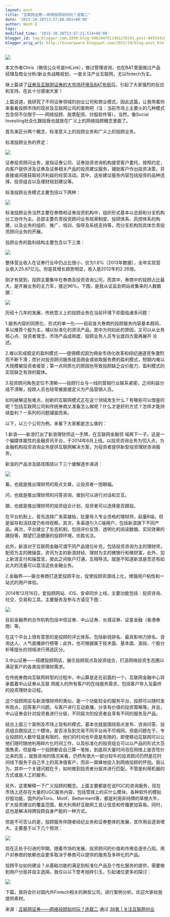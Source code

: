 ```yaml
---
layout: post
title: "互联网证券——网络投顾如何玩？连载二"
date: '2015-10-28T13:57:00.001+08:00'
author: Wenh Q
tags:
modified_time: '2015-10-28T13:57:21.514+08:00'
blogger_id: tag:blogger.com,1999:blog-4961947611491238191.post-8455542028839199657
blogger_orig_url: http://binaryware.blogspot.com/2015/10/blog-post.html
---
```


![](https://images-blogger-opensocial.googleusercontent.com/gadgets/proxy?url=http%3A%2F%2Fa.36krcnd.com%2Fnil_class%2Ffda937f7-35db-4343-b082-cca17b6c1b91%2Fyestone_HD_1117609316.jpg.jpg&container=blogger&gadget=a&rewriteMime=image%2F*)



本文作者Chris（微信公众号是IntLink），做过管理咨询，也在BAT里面做过产品经理及商业分析/新业务战略规划，一直关注产业互联网，尤以fintech为主。

继上篇讲了[证券及互联网证券的大市场环境及BAT布局](http://36kr.com/p/531448.html)后，引起了大家强烈的反应和支持。在此十分感谢大家！

上篇说道，我研究了不同证券领域的创业公司和商业模式，因此这篇，让我带着你来看看投顾市场的现状及互联网公司的案例吧（注：当前市场上主要火的几种模式包含但不仅限于——网络投顾、股票配资、炒股软件等）。当然，像Social Investing社会化跟投我也就放在广义上的网络投顾概念里面了。

首先来区分两个概念，标准意义上的投顾业务和广义上的投顾业务。

标准投顾业务的界定：

![](https://images-blogger-opensocial.googleusercontent.com/gadgets/proxy?url=http%3A%2F%2Fa.36krcnd.com%2Fnil_class%2Fdbfe2031-06e8-465b-a335-1f96d2234377%2Funnamed.png.png&container=blogger&gadget=a&rewriteMime=image%2F*)



证券投资顾问业务，是指证券公司、证券投资咨询机构接受客户委托，按照约定，向客户提供涉及证券及证券相关产品的投资建议服务，辅助客户作出投资决策，并直接或间接获取经济利益的经营活动。其中，这些建议服务内容包括投资的品种选择、投资组合以及理财规划建议等。

标准投顾业务模式主要包括以下两种：

![](https://images-blogger-opensocial.googleusercontent.com/gadgets/proxy?url=http%3A%2F%2Fa.36krcnd.com%2Fnil_class%2Fa7340bf4-373e-4a15-bd5b-9bc1246ed1e8%2Funnamed.png.png&container=blogger&gadget=a&rewriteMime=image%2F*)

标准投顾业务当然主要在券商和证券投资机构中，组织形式基本以总部和分支机构分工协作为主。总部主要负责投资顾问业务规章制度、投研体系、风控体系的构建，以及业务的组织、推广、培训、指导及系统支持等，而分支机构则具体负责投资顾问业务的开展。

投顾业务的盈利结构主要包含以下三类：

![](https://images-blogger-opensocial.googleusercontent.com/gadgets/proxy?url=http%3A%2F%2Fa.36krcnd.com%2Fnil_class%2F37a68b2e-8078-4112-9125-3800e730ea2c%2Funnamed.png.png&container=blogger&gadget=a&rewriteMime=image%2F*)

整体营业收入在证券行业中仍占比很小，仅为1.6%（2013年数据），全年实现营业收入25.87亿元。但是其增长趋势明显，收入是2012年的2.26倍。

刚才有提到，投顾主要集中在券商及投资咨询公司，而其中，券商中的投顾占比最大，是开展业务的主力军，接近96%。下图，是我从证监会网站收集来的人数数据：

![](https://images-blogger-opensocial.googleusercontent.com/gadgets/proxy?url=http%3A%2F%2Fa.36krcnd.com%2Fnil_class%2F3e824c8e-52ec-44ab-bf08-a768d2aaa530%2Funnamed.png.png&container=blogger&gadget=a&rewriteMime=image%2F*)

历经十几年的发展，传统意义上的投顾业务在当前环境下却面临诸多问题：

1.服务内容的同质化、形式的单一化——目前各大券商的投顾服务内容基本趋同，多以推荐个股为主，辅以标准化的资讯产品。其中为何如此的原因，又可以从业务核心点、投资者理念、市场产品成熟度、投顾业务人员专业度四方面再展开
论述。

2.难以形成稳定的盈利模式——提佣模式因为佣金市场化改革和经纪通道竞争激烈而不断下滑；而针对投资顾问服务提高佣金或收取服务费的盈利模式，短期内难以大规模被投资者接受；第一点同质化的原因也导致投顾缺乏议价能力，盈利模式的实现缺乏有效的载体。

3.投资顾问角色定位不清晰——投顾行业与一线的营销行业联系紧密，之间利益分成不清晰，投顾人员也经常被直接定义为产品营销人员。

如何破解这些难点，创新的互联网模式正在这个领域发生什么？有哪些可以借鉴的呢？包括互联网公司和传统券商又准备怎么做呢？什么才是好的方式？怎样才能持续盈利？一系列的问题铺面而来。

以下，以三个公司为例，来看下大家都是怎么做的：

1.新浪——新浪打出了新浪理财师这一手牌，在互联网金融领
域再下一子。这是一个偏媒体属性的金融资讯平台，于2014年6月上线。以投资咨询业务为切入点，为金融机构投资咨询业务提供互联网解决方案，为投资者提供新型投资理财咨询服务。

新浪的产品涉及路径围绕以下三个缓解逐步递进：

![](https://images-blogger-opensocial.googleusercontent.com/gadgets/proxy?url=http%3A%2F%2Fa.36krcnd.com%2Fnil_class%2F75fe0d10-3fa1-448e-8835-a8d1ce90f14d%2Funnamed.png.png&container=blogger&gadget=a&rewriteMime=image%2F*)

看，也就是推出理财师的观点文章，让投资者一饱眼福。

问，也就是推出理财师的问答咨询，做到可以进行对话和交互。

跟，也就是推出理财师的投资组合计划，投资者可以选择是否跟投。

在平台机制上，首先选择广发英雄帖，批量导入专业资格的理财师，起量B端，但是留存和活跃度仍有待观察。其次，多渠道引入C端用户，包括新浪旗下不同产品。再次，平台建立了生态机制，包括评价反馈、透明化的阅读数据、实际效果的跟投等，期望打造健康的投顾环境，优胜劣汰。

此外，新浪对于互联网金融可谓不同产品错位补充，包括投资咨询为主的理财师，配资为主的微操盘，资讯为主的新浪财经、理财为主的微银行和微财富，此外，加上新浪支付和操盘宝，彼此之间账户打通，互相导流。就是不知道新浪是否还有如此大的流量可以盘活这些金融业务。

2.金融界——联合券商打造爱投顾平台，促使投顾资源线上化，增强用户粘性和一站式的用户体验。

2014年12月16日，爱投顾网站、iOS、安卓同步上线，主要功能包括：投资咨询、社交、交易和工具。主要服务及参与方请见下图：

![](https://images-blogger-opensocial.googleusercontent.com/gadgets/proxy?url=http%3A%2F%2Fa.36krcnd.com%2Fnil_class%2Fa54b344e-b58b-4457-965f-e22446df603e%2Funnamed.png.png&container=blogger&gadget=a&rewriteMime=image%2F*)

目前金融界的合作机构包括中信证券、中山证券、长城证券、证星金融（香港券商）等。

在这个平台上很有意思的是投顾的评比体系，包括新锐排名、最具影响力排名、咨询达人、人气直播排行榜等；此外，也可根据属于技术面、基本面、波段、个股分析等擅长的领域进行筛选区分。

3.中山证券——搭建投顾网店，展示投顾观点及投资组合，打造网络投资生态圈以满足客户的各类投资理财需求。

在传统券商向互联网转型的过程中，中山算是走在前面的一个。互联网金融中心将承载着中山证券从互联
网接入的所有客户的在线服务需求，包括客户导入及最终的投资理财全过程。

这个投顾网店与新浪理财师的类似，是一个功能较全的服务平台，投顾可以随时发布观点，回答客户问题，与客户进行互动直播，分享有价值的投资策略等。并且，中山证券会针对投资者进行分层，不同层次的投资者会享有不同的服务及产品。

结合上面三个案例及市场上现有的模式，基本也就是围绕观点发布、咨询问答、投资组合跟投这三个模块，是否涉及到交易不同平台尚不尽相同。但是问题在于，专业投顾的人数毕竟是有限的，他们的时间也毕竟是有限的，即使移动互联网可以让他们随时随地利用碎片化时间工作，以及标准化的投资组合可以以产品的形式大范围售卖，但是每一个投顾都会自己算一笔帐，到底将大量时间泡在网络上是否性价比来的高
。就我咨询的情况来看，仍然有很大一部分较牛的投资顾问仍然是花时间线下服务于自己手上的高净值客户，而非一窝蜂地投入到网络投顾的怀抱。我认为，其中一个关键问题在于，如何做到投资者分层并进行匹配，不管是利用机器的方式或是人工的服务。

另外，这里解释一下广义投顾的概念。上面主要都是在说PGC的咨询服务，现在市场上还存在大量的UGC服务内容，包括雪球上的买什么模块，各种软件的模拟炒股功能，国外的eToro、Motif、Betterment等，都是利用非持牌的草根大牛，扩大投资建议的覆盖范围，极大利用好互联网工具让信息和传播更加容易。同时，这也是解决持牌投顾自身产能的一种方式。

但是不可否认的是，投顾服务伴随者经纪业务和证券整体的发展，其作用会逐渐增大，主要基于以下几个预测：

![](https://images-blogger-opensocial.googleusercontent.com/gadgets/proxy?url=http%3A%2F%2Fa.36krcnd.com%2Fnil_class%2Fbb7e114a-c84c-4ce4-981b-9b288d9e7fc1%2Funnamed.png.png&container=blogger&gadget=a&rewriteMime=image%2F*)

现在正处于衍进的早期，随着市场的发展，投资顾问的价值和作用会逐步凸现。用户对券商的依赖也会更多取决于券商可以提供的服务及多样化的产品。

投顾平台如何建设？从基础功能的满足到标准化产品及个性化服务的提供，需要做到用户分层并自主选择。我仅以以下思考抛砖引玉，引起诸位更多的探讨：

![](https://images-blogger-opensocial.googleusercontent.com/gadgets/proxy?url=http%3A%2F%2Fa.36krcnd.com%2Fnil_class%2F9a75c9fd-a7eb-4a56-9f80-ce16916587be%2Funnamed.png.png&container=blogger&gadget=a&rewriteMime=image%2F*)

下篇，我将会针对国内外Fintech相关的典型公司，进行案例分析。欢迎大家给我提供素材。

来源：[互联网证券——网络投顾如何玩？连载二](http://36kr.com/p/531654.html) 通过 [36氪 | 关注互联网创业](http://www.36kr.com/)
